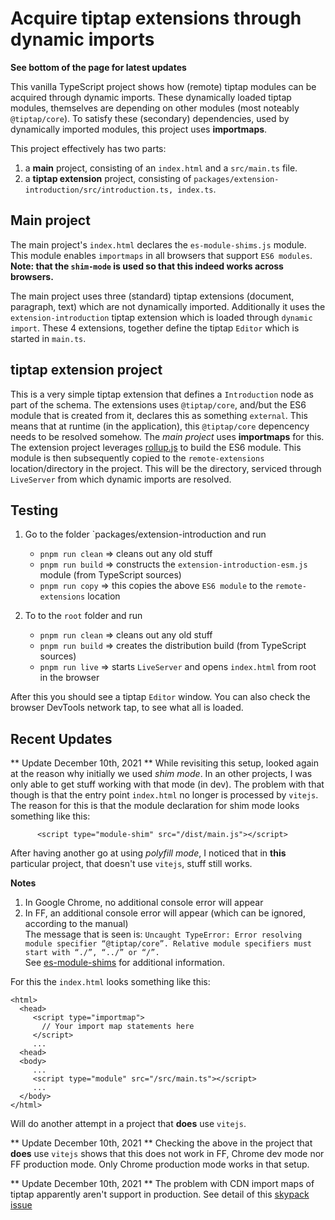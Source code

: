 # Acquire tiptap extensions through dynamic imports

**See bottom of the page for latest updates**

This vanilla TypeScript project shows how (remote) tiptap modules can be acquired through dynamic imports.
These dynamically loaded tiptap modules, themselves are depending on other modules (most noteably `@tiptap/core`).
To satisfy these (secondary) dependencies, used by dynamically imported modules, this project uses **importmaps**.

This project effectively has two parts:

1. a **main** project, consisting of an `index.html` and a `src/main.ts` file.
2. a **tiptap extension** project, consisting of `packages/extension-introduction/src/introduction.ts, index.ts`.

## Main project

The main project's `index.html` declares the `es-module-shims.js` module.
This module enables `importmaps` in all browsers that support `ES6 modules`.
**Note: that the `shim-mode` is used so that this indeed works across browsers.**

The main project uses three (standard) tiptap extensions (document, paragraph, text) which are not dynamically imported.
Additionally it uses the `extension-introduction` tiptap extension which is loaded through `dynamic import`.
These 4 extensions, together define the tiptap `Editor` which is started in `main.ts`.

## tiptap extension project ##

This is a very simple tiptap extension that defines a `Introduction` node as part of the schema.
The extensions uses `@tiptap/core`, and/but the ES6 module that is created from it, declares this as something `external`.
This means that at runtime (in the application), this `@tiptap/core` depencency needs to be resolved somehow.
The _main project_ uses **importmaps** for this.
The extension project leverages [rollup.js](https://rollupjs.org/) to build the ES6 module.
This module is then subsequently copied to the `remote-extensions` location/directory in the project.
This will be the directory, serviced through `LiveServer` from which dynamic imports are resolved. 

## Testing 

1. Go to the folder `packages/extension-introduction and run
    - `pnpm run clean` => cleans out any old stuff
    - `pnpm run build` => constructs the `extension-introduction-esm.js` module (from TypeScript sources)
    - `pnpm run copy`  => this copies the above `ES6 module` to the `remote-extensions` location

2. To to the `root` folder and run
    - `pnpm run clean` => cleans out any old stuff
    - `pnpm run build` => creates the distribution build (from TypeScript sources)
    - `pnpm run live`  => starts `LiveServer` and opens `index.html` from root in the browser

After this you should see a tiptap `Editor` window.
You can also check the browser DevTools network tap, to see what all is loaded.

## Recent Updates

** Update December 10th, 2021 **
While revisiting this setup, looked again at the reason why initially we used _shim mode_.
In an other projects, I was only able to get stuff working with that mode (in dev).
The problem with that though is that the entry point `index.html` no longer is processed by `vitejs`.
The reason for this is that the module declaration for shim mode looks something like this:

```
      <script type="module-shim" src="/dist/main.js"></script>
```

After having another go at using _polyfill mode_, I noticed that in **this** particular project,
that doesn't use `vitejs`, stuff still works.

**Notes**
1. In Google Chrome, no additional console error will appear
2. In FF, an additional console error will appear (which can be ignored, according to the manual) \
   The message that is seen is: `Uncaught TypeError: Error resolving module specifier “@tiptap/core”. Relative module specifiers must start with “./”, “../” or “/”.` \
   See [es-module-shims](https://www.npmjs.com/package/es-module-shims) for additional information.

For this the `index.html` looks something like this:

```
<html>
  <head>
     <script type="importmap">
       // Your import map statements here
     </script>
     ...
  <head>
  <body>
     ...
     <script type="module" src="/src/main.ts"></script>
     ...
  </body>
</html>
```

Will do another attempt in a project that **does** use `vitejs`.

** Update December 10th, 2021 **
Checking the above in the project that **does** use `vitejs` shows that this does not work in FF, Chrome dev mode nor FF production mode.
Only Chrome production mode works in that setup.

** Update December 10th, 2021 **
The problem with CDN import maps of tiptap apparently aren't support in production.
See detail of this [skypack issue](https://github.com/skypackjs/skypack-cdn/issues/159)